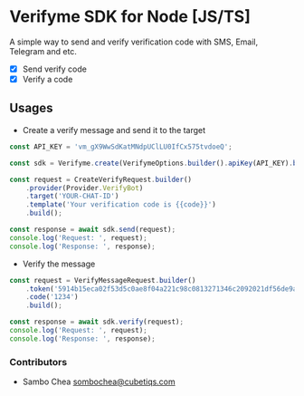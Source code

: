 # Verifyme SDK for Node [JS/TS]

A simple way to send and verify verification code with SMS, Email, Telegram and etc.

-   [x] Send verify code
-   [x] Verify a code

## Usages

-   Create a verify message and send it to the target

```typescript
const API_KEY = 'vm_gX9WwSdKatMNdpUClLU0IfCx575tvdoeQ';

const sdk = Verifyme.create(VerifymeOptions.builder().apiKey(API_KEY).build());

const request = CreateVerifyRequest.builder()
    .provider(Provider.VerifyBot)
    .target('YOUR-CHAT-ID')
    .template('Your verification code is {{code}}')
    .build();

const response = await sdk.send(request);
console.log('Request: ', request);
console.log('Response: ', response);
```

-   Verify the message

```typescript
const request = VerifyMessageRequest.builder()
    .token('5914b15eca02f53d5c0ae8f04a221c98c0813271346c2092021df56de9aa9fd4')
    .code('1234')
    .build();

const response = await sdk.verify(request);
console.log('Request: ', request);
console.log('Response: ', response);
```

### Contributors

-   Sambo Chea <sombochea@cubetiqs.com>
